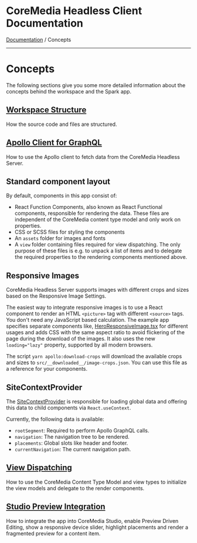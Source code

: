 # CoreMedia Headless Client Documentation

[Documentation](../README.md) / Concepts

---

# Concepts

The following sections give you some more detailed information about the concepts 
behind the workspace and the Spark app.

## [Workspace Structure](structure.md)

How the source code and files are structured.

## [Apollo Client for GraphQL](apollo.md)

How to use the Apollo client to fetch data from the CoreMedia Headless Server.

## Standard component layout

By default, components in this app consist of:

* React Function Components, also known as React Functional components, 
  responsible for rendering the data. These files are independent 
  of the CoreMedia content type model and only work on properties.
* CSS or SCSS files for styling the components
* An `assets` folder for images and fonts
* A `view` folder containing files required for view dispatching. The only purpose 
  of these files is e.g. to unpack a list of items and to delegate the required 
  properties to the rendering components mentioned above. 

## Responsive Images

CoreMedia Headless Server supports images with different crops and sizes based 
on the Responsive Image Settings.

The easiest way to integrate responsive images is to use a React component to
render an HTML `<picture>` tag with different `<source>` tags. You don't need any 
JavaScript based calculation. The example app specifies separate components like,
[HeroResponsiveImage.tsx](../../app/src/components/HeroBanner/HeroResponsiveImage.tsx)
for different usages and adds CSS with the same aspect ratio to avoid flickering 
of the page during the download of the images. It also uses the new `loading="lazy"` 
property, supported by all modern browsers.

The script `yarn apollo:download-crops` will download the available crops and sizes
to `src/__downloaded__/image-crops.json`. You can use this file as a reference 
for your components.

## SiteContextProvider

The [SiteContextProvider](../../app/src/context/SiteContextProvider.tsx) is 
responsible for loading global data and offering this data to child components 
via `React.useContext`.

Currently, the following data is available:

* `rootSegment`: Required to perform Apollo GraphQL calls.
* `navigation`: The navigation tree to be rendered.
* `placements`: Global slots like header and footer.
* `currentNavigation`: The current navigation path.

## [View Dispatching](view_dispatching.md)

How to use the CoreMedia Content Type Model and view types to initialize the view models 
and delegate to the render components.

## [Studio Preview Integration](preview.md)

How to integrate the app into CoreMedia Studio, enable Preview Driven Editing,
show a responsive device slider, highlight placements and render a fragmented
preview for a content item.
